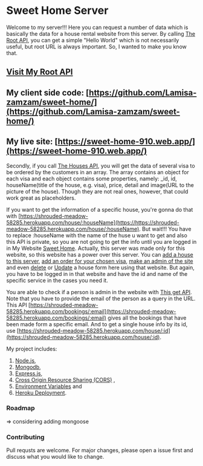 # Sweet Home Server

Welcome to my server!!! Here you can request a number of data which is basically the data for a house rental website from this server. By calling [The Root API](https://shrouded-meadow-58285.herokuapp.com/), you can get a simple "Hello World" which is not necessarily useful, but root URL is always important. So, I wanted to make you know that.

## [Visit My Root API](https://shrouded-meadow-58285.herokuapp.com/)

## My client side code: [https://github.com/Lamisa-zamzam/sweet-home/](https://github.com/Lamisa-zamzam/sweet-home/)

## My live site: [https://sweet-home-910.web.app/](https://sweet-home-910.web.app/)

Secondly, if you call [The Houses API](https://shrouded-meadow-58285.herokuapp.com/houses), you will get the data of several visa to be ordered by the customers in an array. The array contains an object for each visa and each object contains some properties, namely: \_id, id, houseName(title of the house, e.g. visa), price, detail and image(URL to the picture of the house). Though they are not real ones, however, that could work great as placeholders.

If you want to get the information of a specific house, you're gonna do that with [https://shrouded-meadow-58285.herokuapp.com/house/:houseName](https://https://shrouded-meadow-58285.herokuapp.com/house/:houseName). But wait!!! You have to replace :houseName with the name of the  huse u want to get and also this API is private, so you are not going to get the info until you are logged in in My Website [Sweet Home](https://sweet-home-910.web.app/). Actually, this server was made only for this website, so this website has a power over this server. You can [add a house to this server](https://shrouded-meadow-58285.herokuapp.com/addHouse), [add an order for your chosen visa](https://morning-shelf-52119.herokuapp.com/placeOrder), [make an admin of the site](https://shrouded-meadow-58285.herokuapp.com/makeAdmin) and even [delete](https://morning-shelf-52119.herokuapp.com/deleteService/:_id) or [Update](https://shrouded-meadow-58285.herokuapp.com/updateOrder/:id) a house form here using that website. But again, you have to be logged in in that website and have the id and name of the specific service in the cases you need it.

You are able to check if a person is admin in the website with [This get API](https://shrouded-meadow-58285.herokuapp.com/checkIfAdmin). Note that you have to provide the email of the person as a query in the URL. This API [https://shrouded-meadow-58285.herokuapp.com/bookings/:email](https://shrouded-meadow-58285.herokuapp.com/bookings/:email) gives all the bookings that have been made form a specific email. And to get a single house info by its id, use [https://shrouded-meadow-58285.herokuapp.com/house/:id](https://shrouded-meadow-58285.herokuapp.com/house/:id).

My project includes:

1.  [Node.js](https://nodejs.org/en/),
2.  [Mongodb](https://www.mongodb.com/),
3.  [Express.js](https://expressjs.com/),
4.  [Cross Origin Resource Sharing (CORS)](https://developer.mozilla.org/en-US/docs/Web/HTTP/CORS) ,
5.  [Environment Variables](https://www.npmjs.com/package/dotenv) and
6.  [Heroku Deployment](https://devcenter.heroku.com/categories/reference).


### Roadmap
=> considering adding mongoose

### Contributing
Pull requsts are welcome. For major changes, please open a issue first and discuss what you would like to change. 

